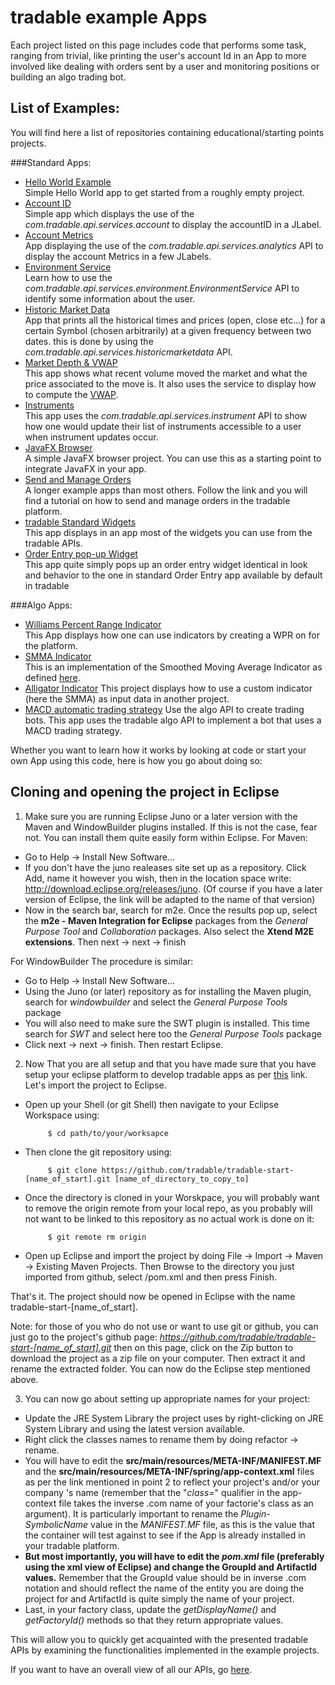 tradable example Apps
========

Each project listed on this page includes code that performs some task, ranging from 
trivial, like printing the user's account Id in an App to more involved like dealing with orders
sent by a user and monitoring positions or building an algo trading bot.

List of Examples:
--------------------------
You will find here a list of repositories containing educational/starting points projects. 

###Standard Apps:
   
  * [Hello World Example](https://github.com/tradable/tradable-start-HelloWorld)  
  Simple Hello World app to get started from a roughly empty project.
  * [Account ID](https://github.com/tradable/tradable-start-accountID)  
  Simple app which displays the use of the *com.tradable.api.services.account* to display the
  accountID in a JLabel.
  * [Account Metrics](https://github.com/tradable/tradable-start-useAccountMetrics)  
  App displaying the use of the *com.tradable.api.services.analytics* API to
  display the account Metrics in a few JLabels.
  * [Environment Service](https://github.com/tradable/tradable-start-useEnvironmentService)  
  Learn how to use the *com.tradable.api.services.environment.EnvironmentService* API to
  identify some information about the user.
  * [Historic Market Data](https://github.com/tradable/tradable-start-useHistoricMarketData)  
  App that prints all the historical times and prices (open, close etc...) for a certain
  Symbol (chosen arbitrarily) at a given frequency between two dates. this is done by using
  the *com.tradable.api.services.historicmarketdata* API.
  * [Market Depth & VWAP](https://github.com/tradable/tradable-start-useMarketDepth)  
  This app shows what recent volume moved the market and what the price associated to the move
  is. It also uses the service to display how to compute the [VWAP](http://en.wikipedia.org/wiki/Volume-weighted_average_price).
  * [Instruments](https://github.com/tradable/tradable-start-useInstruments)  
  This app uses the *com.tradable.api.services.instrument* API to show how one would update
  their list of instruments accessible to a user when instrument updates occur.
  * [JavaFX Browser](https://github.com/tradable/tradable-start-JavaFXBrowser)  
  A simple JavaFX browser project. You can use this as a starting point to integrate JavaFX in
  your app.
  * [Send and Manage Orders](https://github.com/tradable/tradable-start-np)  
  A longer example apps than most others. Follow the link and you will find a tutorial on how
  to send and manage orders in the tradable platform.
  * [tradable Standard Widgets](https://github.com/tradable/tradable-start-useWidgets)  
  This app displays in an app most of the widgets you can use from the tradable APIs.
  * [Order Entry pop-up Widget](https://github.com/tradable/tradable-start-OrderEntryWidget)  
  This app quite simply pops up an order entry widget identical in look and behavior to the
  one in standard Order Entry app available by default in tradable

###Algo Apps:
  
  * [Williams Percent Range Indicator](https://github.com/tradable/tradable-algo-start-wprIndicator)  
  This App displays how one can use indicators by creating a WPR on for the platform.
  * [SMMA Indicator](https://github.com/tradable/tradable-algo-start-SMMA)  
  This is an implementation of the Smoothed Moving Average Indicator as defined [here](http://www.dailyfx.com/forex_forum/signal-strategy-fxcm-marketscope/237441-smoothed-moving-average-smma.html).
  * [Alligator Indicator](https://github.com/tradable/tradable-algo-start-alligatorIndicator)
  This project displays how to use a custom indicator (here the SMMA) as input data in another project.
  * [MACD automatic trading strategy](https://github.com/tradable/tradable-algo-start-macd)
  Use the algo API to create trading bots. This app uses the tradable algo API to implement a
  bot that uses a MACD trading strategy.


Whether you want to learn how it works by looking at code or start your own App using this code, here is how you go about doing so:

Cloning and opening the project in Eclipse
-------------------------------------------------------

1. Make sure you are running Eclipse Juno or a later version with the Maven and WindowBuilder plugins installed. If this is not the case, fear not. You can install them quite easily form within Eclipse. For Maven: 
  * Go to Help -> Install New Software...
  * If you don't have the juno realeases site set up as a repository. Click Add, name it however you wish, then in the location space write: http://download.eclipse.org/releases/juno. (Of course if you have a later version of Eclipse, the link will be adapted to the name of that version)
  * Now in the search bar, search for m2e. Once the results pop up, select the **m2e - Maven Integration for Eclipse** packages from the *General Purpose Tool* and *Collaboration* packages. Also select the **Xtend M2E extensions**. Then next -> next -> finish

 For WindowBuilder The procedure is similar:
  * Go to Help -> Install New Software...
  * Using the Juno (or later) repository as for installing the Maven plugin, search for *windowbuilder* and select the *General Purpose Tools* package
  * You will also need to make sure the SWT plugin is installed. This time search for *SWT* and select here too the *General Purpose Tools* package
  * Click next -> next -> finish. Then restart Eclipse.
  

2. Now That you are all setup and that you have made sure that you have setup your eclipse platform to develop tradable apps as per [this](http://apps.tradable.com/files/tradable%20for%20dummies%20Java%20App%20Guide.pdf) link. Let's import the project to Eclipse.
 * Open up your Shell (or git Shell) then navigate to your Eclipse Workspace using:   

            $ cd path/to/your/worksapce
 * Then clone the git repository using:

            $ git clone https://github.com/tradable/tradable-start-[name_of_start].git [name_of_directory_to_copy_to]
 * Once the directory is cloned in your Worskpace, you will probably want to remove the origin remote from your local repo, as you probably will not want to be linked to this repository as no actual work is done on it:

            $ git remote rm origin
 * Open up Eclipse and import the project by doing File -> Import -> Maven -> Existing Maven Projects. Then Browse to the directory you just imported from github, select /pom.xml and then press Finish.

 That's it. The project should now be opened in Eclipse with the name tradable-start-[name_of_start].

Note: for those of you who do not use or want to use git or github, you can just go to the project's github page: *https://github.com/tradable/tradable-start-[name_of_start].git* then on this page, click on the Zip button to download the project as a zip file on your computer. Then extract it and rename the extracted folder. You can now do the Eclipse step mentioned above.

3. You can now go about setting up appropriate names for your project: 
 * Update the JRE System Library the project uses by right-clicking on JRE System Library and using the latest version available. 
 * Right click the classes names to rename them by doing refactor -> rename.
 * You will have to edit the **src/main/resources/META-INF/MANIFEST.MF** and the **src/main/resources/META-INF/spring/app-context.xml** files as per the link mentioned in point 2 to reflect your project's and/or your company 's name (remember that the "*class=*" qualifier in the app-context file takes the inverse .com name of your factorie's class as an argument). It is particularly important to rename the *Plugin-SymbolicName* value in the *MANIFEST.MF* file, as this is the value that the container will test against to see if the App is already installed in your tradable platform.
 * **But most importantly, you will have to edit the *pom.xml* file (preferably using the xml view of Eclipse) and change the GroupId and ArtifactId values.** Remember that the GroupId value should be in inverse .com notation and should reflect the name of the entity you are doing the project for and ArtifactId is quite simply the name of your project.  
 * Last, in your factory class, update the *getDisplayName()* and *getFactoryId()* methods so that they return appropriate values.

This will allow you to quickly get acquainted with the presented tradable APIs by examining the functionalities implemented in the example projects. 

If you want to have an overall view of all our APIs, go [here](https://developer.tradable.com/dms/dev/apidocs/latest/reference/packages.html).
